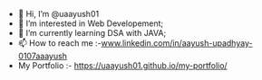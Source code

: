 - 👋 Hi, I’m @uaayush01
- 👀 I’m interested in Web Developement;
- 🌱 I’m currently learning DSA with JAVA;
- 📫 How to reach me  :-www.linkedin.com/in/aayush-upadhyay-0107aaayush
- My Portfolio  :-  https://uaayush01.github.io/my-portfolio/
<!---
uaayush01/uaayush01 is a ✨ special ✨ repository because its `README.md` (this file) appears on your GitHub profile.
You can click the Preview link to take a look at your changes.
--->
